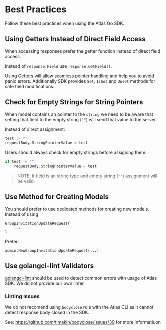 # Best Practices

Follow these best practices when using the Atlas Go SDK.

## Using Getters Instead of Direct Field Access

When accessing responses prefer the getter function instead of direct field access.

Instead of `response.Field` use `response.GetField()`.

Using Getters will allow seamless pointer handling and help you to avoid panic errors.
Additionally SDK provides `Set`, `IsSet` and `Unset` methods for safe field modifications.

## Check for Empty Strings for String Pointers

When model contains an pointer to the `string` 
we need to be aware that setting that field to the empty string (`""`)
will send that value to the server.

Instead of direct assignment:
```go
test := ""
requestBody.StringPointerValue = test
```

Users should always check for empty strings before assigning them:
```go
if test != ""   
    requestBody.StringPointerValue = test
```

> NOTE: if field is an string type and empty string (`""`) assignment 
will be valid.

## Use Method for Creating Models

You should prefer to use dedicated methods for creating new models.
Instead of using 

```
GroupInvitationUpdateRequest{
    ...
}
```
Prefer:
```
admin.NewGroupInvitationUpdateRequest(...)
```

## Use golangci-lint Validators

[golangci-lint](https://golangci-lint.run/) should be used to 
detect common errors with usage of Atlas SDK. 
We do not provide our own linter 

### Linting Issues

We do not recomend using `bodyclose` rule with the Atlas CLI 
as it cannot detect response body closed in the SDK. 

See: https://github.com/timakin/bodyclose/issues/39 for more informatiuon
